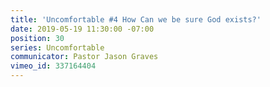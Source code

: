 ```yaml
---
title: 'Uncomfortable #4 How Can we be sure God exists?'
date: 2019-05-19 11:30:00 -07:00
position: 30
series: Uncomfortable
communicator: Pastor Jason Graves
vimeo_id: 337164404
---
```


